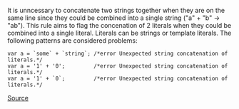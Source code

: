 It is unncessary to concatenate two strings together when they are on the same line since they could be combined into a single string ("a" + "b" -> "ab").
This rule aims to flag the concenation of 2 literals when they could be combined into a single literal. Literals can be strings or template literals.
The following patterns are considered problems:

```
var a = `some` + `string`; /*error Unexpected string concatenation of literals.*/
var a = '1' + '0';         /*error Unexpected string concatenation of literals.*/
var a = '1' + `0`;         /*error Unexpected string concatenation of literals.*/
```

[Source](http://eslint.org/docs/rules/no-useless-concat)
